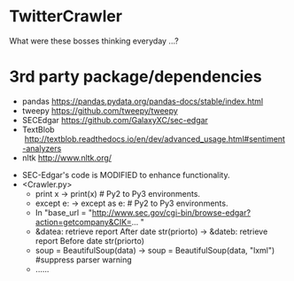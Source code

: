 # TwitterCrawler
What were these bosses thinking everyday ...?


# 3rd party package/dependencies

- pandas    https://pandas.pydata.org/pandas-docs/stable/index.html
- tweepy    https://github.com/tweepy/tweepy
- SECEdgar  https://github.com/GalaxyXC/sec-edgar
- TextBlob  http://textblob.readthedocs.io/en/dev/advanced_usage.html#sentiment-analyzers
- nltk      http://www.nltk.org/

* SEC-Edgar's code is MODIFIED to enhance functionality.
* <Crawler.py>
  -   print x -> print(x)         # Py2 to Py3 environments.
  -   except e: -> except as e:   # Py2 to Py3 environments.
  -   In "base_url = "http://www.sec.gov/cgi-bin/browse-edgar?action=getcompany&CIK=... "
  -   &datea: retrieve report After date str(priorto) -> &dateb: retrieve report Before date str(priorto)
  -   soup = BeautifulSoup(data) -> soup = BeautifulSoup(data, "lxml") #suppress parser warning
  -   ......
